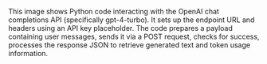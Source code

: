 This image shows Python code interacting with the OpenAI chat completions API (specifically gpt-4-turbo). It sets up the endpoint URL and headers using an API key placeholder. The code prepares a payload containing user messages, sends it via a POST request, checks for success, processes the response JSON to retrieve generated text and token usage information.